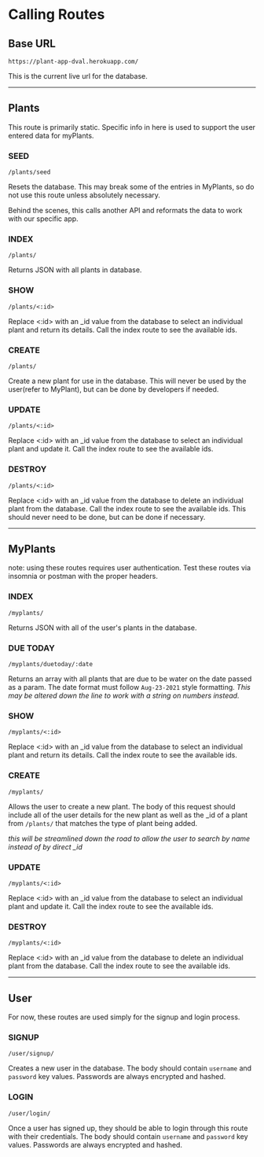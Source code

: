 # Calling Routes

## Base URL
```
https://plant-app-dval.herokuapp.com/
```
This is the current live url for the database.

---

## Plants
This route is primarily static. Specific info in here is used to support the user entered data for myPlants.

### SEED
```
/plants/seed
```
Resets the database. This may break some of the entries in MyPlants, so do not use this route unless absolutely necessary.

Behind the scenes, this calls another API and reformats the data to work with our specific app.

### INDEX
```
/plants/
```
Returns JSON with all plants in database.

### SHOW
```
/plants/<:id>
```
Replace <:id> with an _id value from the database to select an individual plant and return its details. Call the index route to see the available ids.

### CREATE
```
/plants/
```
Create a new plant for use in the database. This will never be used by the user(refer to MyPlant), but can be done by developers if needed.

### UPDATE
```
/plants/<:id>
```
Replace <:id> with an _id value from the database to select an individual plant and update it. Call the index route to see the available ids.

### DESTROY
```
/plants/<:id>
```
Replace <:id> with an _id value from the database to delete an individual plant from the database. Call the index route to see the available ids. This should never need to be done, but can be done if necessary. 

---

## MyPlants
note: using these routes requires user authentication. Test these routes via insomnia or postman with the proper headers. 

### INDEX
```
/myplants/
```
Returns JSON with all of the user's plants in the database.

### DUE TODAY
```
/myplants/duetoday/:date
```
Returns an array with all plants that are due to be water on the date passed as a param. The date format must follow `Aug-23-2021` style formatting.
*This may be altered down the line to work with a string on numbers instead.*

### SHOW
```
/myplants/<:id>
```
Replace <:id> with an _id value from the database to select an individual plant and return its details. Call the index route to see the available ids.

### CREATE
```
/myplants/
```
Allows the user to create a new plant. The body of this request should include all of the user details for the new plant as well as the _id of a plant from `/plants/` that matches the type of plant being added. 

*this will be streamlined down the road to allow the user to search by name instead of by direct _id*

### UPDATE
```
/myplants/<:id>
```
Replace <:id> with an _id value from the database to select an individual plant and update it. Call the index route to see the available ids.

### DESTROY
```
/myplants/<:id>
```
Replace <:id> with an _id value from the database to delete an individual plant from the database. Call the index route to see the available ids.

---

## User
For now, these routes are used simply for the signup and login process.

### SIGNUP
```
/user/signup/
```
Creates a new user in the database. The body should contain `username` and `password` key values. Passwords are always encrypted and hashed.

### LOGIN
```
/user/login/
```
Once a user has signed up, they should be able to login through this route with their credentials. The body should contain `username` and `password` key values. Passwords are always encrypted and hashed.